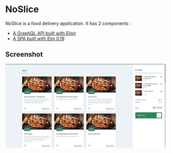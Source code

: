 # NoSlice

NoSlice is a food delivery application. It has 2 components :

* [A GraphQL API built with Elixir](./api/README.md)
* [A SPA built with Elm 0.19](./shop-web-client/README.md)

## Screenshot

![Menu Screenshot](./screenshots/menu.png)
